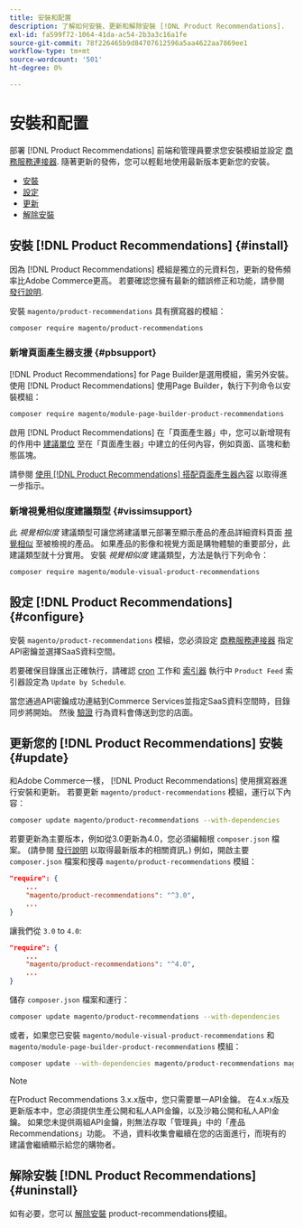 ```yaml
---
title: 安裝和配置
description: 了解如何安裝、更新和解除安裝 [!DNL Product Recommendations].
exl-id: fa599f72-1064-41da-ac54-2b3a3c16a1fe
source-git-commit: 78f226465b9d84707612596a5aa4622aa7869ee1
workflow-type: tm+mt
source-wordcount: '501'
ht-degree: 0%

---
```


# 安裝和配置

部署 [!DNL Product Recommendations] 前端和管理員要求您安裝模組並設定 [商務服務連接器](../landing/saas.md). 隨著更新的發佈，您可以輕鬆地使用最新版本更新您的安裝。

- [安裝](#install)
- [設定](#configure)
- [更新](#update)
- [解除安裝](#uninstall)

## 安裝 [!DNL Product Recommendations] {#install}

因為 [!DNL Product Recommendations] 模組是獨立的元資料包，更新的發佈頻率比Adobe Commerce更高。 若要確認您擁有最新的錯誤修正和功能，請參閱 [發行說明](release-notes.md).

安裝 `magento/product-recommendations` 具有撰寫器的模組：

```bash
composer require magento/product-recommendations
```

### 新增頁面產生器支援 {#pbsupport}

[!DNL Product Recommendations] for Page Builder是選用模組，需另外安裝。 使用 [!DNL Product Recommendations] 使用Page Builder，執行下列命令以安裝模組：

```bash
composer require magento/module-page-builder-product-recommendations
```

啟用 [!DNL Product Recommendations] 在「頁面產生器」中，您可以新增現有的作用中 [建議單位](https://experienceleague.adobe.com/docs/commerce-admin/page-builder/add-content/recommendations.html) 至在「頁面產生器」中建立的任何內容，例如頁面、區塊和動態區塊。

請參閱 [使用 [!DNL Product Recommendations] 搭配頁面產生器內容](page-builder.md) 以取得進一步指示。

### 新增視覺相似度建議類型 {#vissimsupport}

此 _視覺相似度_ 建議類型可讓您將建議單元部署至顯示產品的產品詳細資料頁面 [視覺相似](type.md#visualsim) 至被檢視的產品。 如果產品的影像和視覺方面是購物體驗的重要部分，此建議類型就十分實用。 安裝 _視覺相似度_ 建議類型，方法是執行下列命令：

```bash
composer require magento/module-visual-product-recommendations
```

## 設定 [!DNL Product Recommendations] {#configure}

安裝 `magento/product-recommendations` 模組，您必須設定 [商務服務連接器](https://experienceleague.adobe.com/docs/commerce-admin/config/services/saas.html) 指定API密鑰並選擇SaaS資料空間。

若要確保目錄匯出正確執行，請確認 [cron](https://experienceleague.adobe.com/docs/commerce-operations/configuration-guide/cli/configure-cron-jobs.html) 工作和 [索引器](https://experienceleague.adobe.com/docs/commerce-operations/configuration-guide/cli/manage-indexers.html) 執行中 `Product Feed` 索引器設定為 `Update by Schedule`.

當您通過API密鑰成功連結到Commerce Services並指定SaaS資料空間時，目錄同步將開始。 然後 [驗證](verify.md) 行為資料會傳送到您的店面。

## 更新您的 [!DNL Product Recommendations] 安裝 {#update}

和Adobe Commerce一樣， [!DNL Product Recommendations] 使用撰寫器進行安裝和更新。 若要更新 `magento/product-recommendations` 模組，運行以下內容：

```bash
composer update magento/product-recommendations --with-dependencies
```

若要更新為主要版本，例如從3.0更新為4.0，您必須編輯根 `composer.json` 檔案。 (請參閱 [發行說明](release-notes.md) 以取得最新版本的相關資訊。) 例如，開啟主要 `composer.json` 檔案和搜尋 `magento/product-recommendations` 模組：

```json
"require": {
    ...
    "magento/product-recommendations": "^3.0",
    ...
}
```

讓我們從 `3.0` to `4.0`:

```json
"require": {
    ...
    "magento/product-recommendations": "^4.0",
    ...
}
```

儲存 `composer.json` 檔案和運行：

```bash
composer update magento/product-recommendations --with-dependencies
```

或者，如果您已安裝 `magento/module-visual-product-recommendations` 和 `magento/module-page-builder-product-recommendations` 模組：

```bash
composer update --with-dependencies magento/product-recommendations magento/module-visual-product-recommendations magento/module-page-builder-product-recommendations
```

>[!NOTE]
>
> 在Product Recommendations 3.x.x版中，您只需要單一API金鑰。 在4.x.x版及更新版本中，您必須提供生產公開和私人API金鑰，以及沙箱公開和私人API金鑰。 如果您未提供兩組API金鑰，則無法存取「管理員」中的「產品Recommendations」功能。 不過，資料收集會繼續在您的店面進行，而現有的建議會繼續顯示給您的購物者。

## 解除安裝 [!DNL Product Recommendations] {#uninstall}

如有必要，您可以 [解除安裝](https://experienceleague.adobe.com/docs/commerce-operations/installation-guide/tutorials/uninstall-modules.html) product-recommendations模組。
